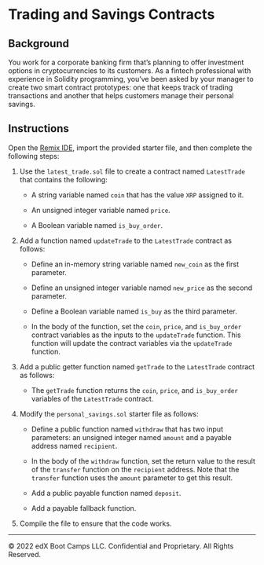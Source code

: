 # Trading and Savings Contracts

## Background

You work for a corporate banking firm that’s planning to offer investment options in cryptocurrencies to its customers. As a fintech professional with experience in Solidity programming, you’ve been asked by your manager to create two smart contract prototypes: one that keeps track of trading transactions and another that helps customers manage their personal savings.

## Instructions

Open the [Remix IDE](http://remix.ethereum.org/), import the provided starter file, and then complete the following steps:

1. Use the `latest_trade.sol` file to create a contract named `LatestTrade` that contains the following:

    * A string variable named `coin` that has the value `XRP` assigned to it.

    * An unsigned integer variable named `price`.

    * A Boolean variable named `is_buy_order`.

2. Add a function named `updateTrade` to the `LatestTrade` contract as follows:

    * Define an in-memory string variable named `new_coin` as the first parameter.

    * Define an unsigned integer variable named `new_price` as the second parameter.

    * Define a Boolean variable named `is_buy` as the third parameter.

    * In the body of the function, set the `coin`, `price`, and `is_buy_order` contract variables as the inputs to the `updateTrade` function. This function will update the contract variables via the `updateTrade` function.

3. Add a public getter function named `getTrade` to the `LatestTrade` contract as follows:

    * The `getTrade` function returns the `coin`, `price`, and `is_buy_order` variables of the `LatestTrade` contract.

4. Modify the `personal_savings.sol` starter file as follows:

    * Define a public function named `withdraw` that has two input parameters: an unsigned integer named `amount` and a payable address named `recipient`.

    * In the body of the `withdraw` function, set the return value to the result of the `transfer` function on the `recipient` address. Note that the `transfer` function uses the `amount` parameter to get this result.

    * Add a public payable function named `deposit`.

    * Add a payable fallback function.

5. Compile the file to ensure that the code works.

---

© 2022 edX Boot Camps LLC. Confidential and Proprietary. All Rights Reserved.